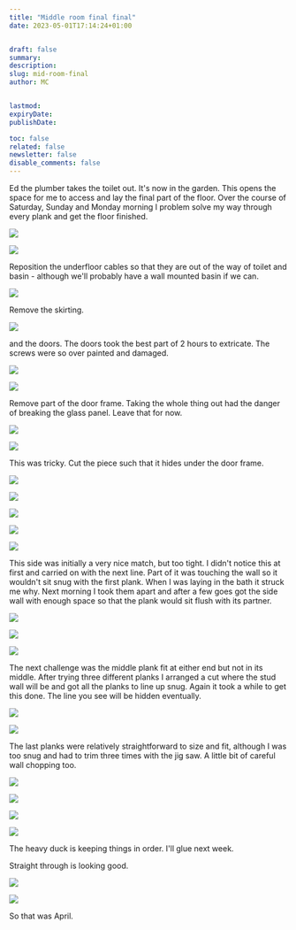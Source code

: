 ```yaml
---
title: "Middle room final final"
date: 2023-05-01T17:14:24+01:00


draft: false
summary:
description:
slug: mid-room-final
author: MC


lastmod:
expiryDate:
publishDate:

toc: false
related: false
newsletter: false
disable_comments: false
---
```


Ed the plumber takes the toilet out. It's now in the garden. This opens the space for me to access and lay the final part of the floor. 
Over the course of Saturday, Sunday and Monday morning I problem solve my way through every plank and get the floor finished.

![](/images/9969.jpeg)

![](/images/9970.jpeg)

Reposition the underfloor cables so that they are out of the way of toilet and basin - although we'll probably have a wall mounted basin if we can.

![](/images/9992.jpeg)

Remove the skirting.


![](/images/9993.jpeg)

and the doors. The doors took the best part of 2 hours to extricate. The screws were so over painted and damaged.

![](/images/0012.jpeg)

![](/images/0013.jpeg)

Remove part of the door frame. Taking the whole thing out had the danger of breaking the glass panel. Leave that for now.

![](/images/9994.jpeg)


![](/images/9995.jpeg)

This was tricky. Cut the piece such that it hides under the door frame.

![](/images/9996.jpeg)



![](/images/9997.jpeg)

![](/images/9998.jpeg)

![](/images/0001.jpeg)


![](/images/9999.jpeg)



This side was initially a very nice match, but too tight. I didn't notice this at first and carried on with the next line. 
Part of it was touching the wall so it wouldn't sit snug with the first plank. When I was laying in the bath it struck me why.
Next morning I took them apart and after a few goes got the side wall with enough space so that the plank would sit flush with its 
partner.


![](/images/0002.jpeg)

![](/images/0003.jpeg)


![](/images/0004.jpeg)

The next challenge was the middle plank fit at either end but not in its middle. After trying three different planks I arranged a cut where the stud wall 
will be and got all the planks to line up snug. Again it took a while to get this done. The line you see will be hidden eventually.

![](/images/0005.jpeg)

![](/images/0006.jpeg)

The last planks were relatively straightforward to size and fit, although I was too snug and had to trim three times with the jig saw. A little
bit of careful wall chopping too.

![](/images/0007.jpeg)

![](/images/0008.jpeg)

![](/images/0009jpeg)

![](/images/0010.jpeg)

The heavy duck is keeping things in order. I'll glue next week.

Straight through is looking good.

![](/images/0011.jpeg)


![](/images/0014.jpeg)

So that was April.